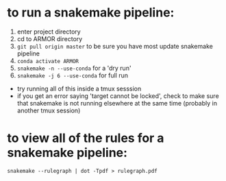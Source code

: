 # to run a snakemake pipeline:
1. enter project directory
2. cd to ARMOR directory
3. `git pull origin master` to be sure you have most update snakemake pipeline
4. `conda activate ARMOR`
5. `snakemake -n --use-conda` for a 'dry run'
6. `snakemake -j 6 --use-conda` for full run

* try running all of this inside a tmux sesssion
* if you get an error saying 'target cannot be locked', check to make sure that snakemake is not running elsewhere at the same time (probably in another tmux session)

# to view all of the rules for a snakemake pipeline:

`snakemake --rulegraph | dot -Tpdf > rulegraph.pdf`
